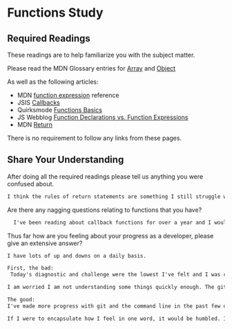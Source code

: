 # Functions Study

## Required Readings

These readings are to help familiarize you with the subject matter.

Please read the MDN Glossary entries for [Array](https://developer.mozilla.org/en-US/docs/Glossary/array) and [Object](https://developer.mozilla.org/en-US/docs/Glossary/Object)

As well as the following articles:

-   MDN [function expression](https://developer.mozilla.org/en-US/docs/Web/JavaScript/Reference/Operators/function) reference
-   JSIS [Callbacks](http://javascriptissexy.com/understand-javascript-callback-functions-and-use-them/)
-   Quirksmode [Functions Basics](http://www.quirksmode.org/js/function.html)
-   JS Webblog [Function Declarations vs. Function Expressions](https://javascriptweblog.wordpress.com/2010/07/06/function-declarations-vs-function-expressions/)
-   MDN [Return](https://developer.mozilla.org/en-US/docs/Web/JavaScript/Reference/Statements/return)

There is no requirement to follow any links from these pages.

## Share Your Understanding

After doing all the required readings please tell us anything you were confused about.

```md
I think the rules of return statements are something I still struggle with. My understanding was that as soon as you see a return statement in any context, the function essentially stops running and returns whatever it is told to return at that moment, but clearly that is not the case everytime. I will read this article over a few more times.

```

Are there any nagging questions relating to functions that you have?

```md
  I've been reading about callback functions for over a year and I would be lying to say that they always make complete sense to me even though I feel pretty good about them conceptually. I guess my question is more along the lines of whether or not there is any advice of dealing with seemingly complex callback functions and how they can be broken down in a more simple way.
```

Thus far how are you feeling about your progress as a developer, please give
an extensive answer?

```md
I have lots of up and downs on a daily basis.

First, the bad:
 Today's diagnostic and challenge were the lowest I've felt and I was confused about how much I was really supposed to understand. My understanding of grunt is not where it should be and I had trouble understanding what the challenge today was even asking me to do. I get overwhelmed in my head and have trouble articulating my train of thought sometimes to myself and others in my group.

I am worried I am not understanding some things quickly enough. The git visuals from the homework on git were only supposed to take an hour according to the readme, but I spent over two hours on it and still could not finish about a quarter of it. I understand that a lot of the material builds on itself, so I get anxious when I think about the fact that I have trouble understanding some concepts this early on.

The good:
I've made more progress with git and the command line in the past few days then over a year of trying to learn some of this stuff on my own. Even understanding what node is  and navigating through it has just happened this week for me after hearing about it forever. I feel like I have helped some people in my group and contributed to their understanding of some concepts. Even when I didn't articulate myself particularly well, I had the right understanding of what I was trying to explain in my head, even if though did not come out as eloquently as I hoped. I think I understand what we are at least trying to do most of the time.

If I were to encapsulate how I feel in one word, it would be humbled. I have been trying to learn this stuff on my own for quite awhile and am seeing how little I know about some of the topics I thought I knew quite a bit about. Sitting in the discomfort is hard, but I will keep working on coping better with it. I am definitely making progress but I am also definitely uncomfortable a lot of the time. I am getting used to it more and more.
```
